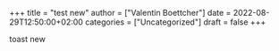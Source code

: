 +++
title = "test new"
author = ["Valentin Boettcher"]
date = 2022-08-29T12:50:00+02:00
categories = ["Uncategorized"]
draft = false
+++

toast new